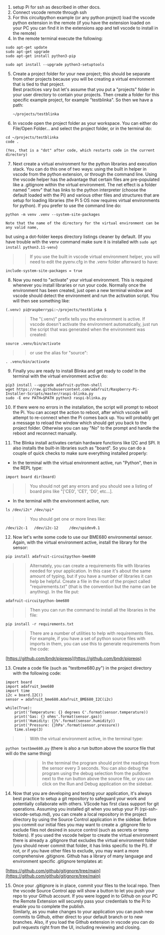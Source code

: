 1. setup Pi for ssh as described in other docs.
2. Connect vscode remote through ssh
3. For this circuitpython example (or any python project) load the vscode python extension in the remote (if you have the extension loaded on your PC you can find it in the extensions app and tell vscode to install in the remote)
4. In the remote terminal execute the following:
```
sudo apt-get update
sudo apt-get upgrade
sudo apt-get install python3-pip

sudo apt install --upgrade python3-setuptools
```

5. Create a project folder for your new project; this should be separate from other projects
because you will be creating a virtual environment that is tied to that project.  
Best practices vary but let's assume that you put a "projects" folder in your user directory
to contain your projects.  Then create a folder for this specific example project, 
for example "testblinka".  So then we have a path:

    `~/projects/testblinka`

6. In vscode open the project folder as your workspace.  You can either do File/Open Folder... and select the 
project folder, or in the terminal do:
```
cd ~/projects/testblinka
code .
```

    (Yes, that is a "dot" after code, which restarts code in the current directory)

7. Next create a virtual environment for the python libraries and execution stack.
You can do this one of two ways: using the built in helper in vscode from the python extension,
or through the command line.  Using the vscode helper has the advantage that certain files
are pre-populated like a .gitignore within the virtual environment.  The net effect is a folder
named ".venv" that has links to the python interpreter (choose the default loaded with the Pi) and 
various other files and structures that are setup for loading libraries (the Pi 5 OS now requires virtual environments for python).
If you prefer to use the command line do:

`python -m venv .venv --system-site-packages`

    Note that the name of the directory for the virtual environment can be any valid name,
but using a dot-folder keeps directory listings cleaner by default.
(If you have trouble with the venv command make sure it is installed with `sudo apt install python3.11-venv`)

>>If you use the built in vscode virtual environment helper, you will need to edit the 
pyenv.cfg in the .venv folder afterward to have:

`include-system-site-packages = true`

8. Now you need to "activate" your virtual environment.  This is required whenever you 
install libraries or run your code.  Normally once the environment has been created, just 
open a new terminal window and vscode should detect the environment and run the activation script.
You will then see something like:

`(.venv) pi@raspberrypi:~/projects/testblinka $`

>>The "(.venv)" prefix tells you the environment is active.  If vscode doesn't activate the environment
automatically, just run the script that was generated when the environment was created:

`source .venv/bin/activate`

>>or use the alias for "source":

`. .venv/bin/activate`

9. Finally you are ready to install Blinka and get ready to code!
In the terminal with the virtual environment active do:

```
pip3 install --upgrade adafruit-python-shell
wget https://raw.githubusercontent.com/adafruit/Raspberry-Pi-Installer-Scripts/master/raspi-blinka.py
sudo -E env PATH=$PATH python3 raspi-blinka.py
```

10. If there were no errors in the installation, the script will prompt to reboot the Pi. You can accept the 
action to reboot, after which vscode will attempt to re-connect when the Pi comes back up.  You will probably 
get a message to reload the window which should get you back to the project folder.  Otherwise you can say "No" 
to the prompt and handle the reboot and reconnect manually.

11.  The Blinka install activates certain hardware functions like I2C and SPI.  It also installs the built-in 
libraries such as "board".  So you can do a couple of quick checks to make sure everything installed properly:
* In the terminal with the virtual environment active, run "Python", then in the REPL type:

`import board
dir(board)`

>>You should not get any errors and you should see a listing of board pins like "['CE0', 'CE1', 'D0', etc...].
* In the terminal with the environment active, run:

`ls /dev/i2c* /dev/spi*`

>>You should get one or more lines like:

`/dev/i2c-1   /dev/i2c-12     /dev/spidev0.1`

12. Now let's write some code to use our BME680 environmental sensor.  Again, with the virtual environment active, 
install the library for the sensor:

`pip install adafruit-circuitpython-bme680`

>>Alternately, you can create a requirements file with libraries needed for your application.  In this case it's about 
the same amount of typing, but if you have a number of libraries it can help be helpful.  Create a file in the 
root of the project called "requirements.txt" (that is the convention but the name can be anything).  In the file put:

`adafruit-circuitpython-bme680`

>>Then you can run the command to install all the libraries in the file:

`pip install -r requirements.txt`

>>There are a number of utilities to help with requirements files. For example, if you have a set of 
python source files with imports in them, you can use this to generate requirements from the code:

[https://github.com/bndr/pipreqs](https://github.com/bndr/pipreqs)

13. Create a code file (such as "testbme680.py") in the project directory with the following code:

```
import board
import adafruit_bme680
import time
i2c = board.I2C()
sensor = adafruit_bme680.Adafruit_BME680_I2C(i2c)

while(True):
    print('Temperature: {} degrees C'.format(sensor.temperature))
    print('Gas: {} ohms'.format(sensor.gas))
    print('Humidity: {}%'.format(sensor.humidity))
    print('Pressure: {}hPa'.format(sensor.pressure))
    time.sleep(3)
```
>>With the virtual environment active, in the terminal type:

`python testbme680.py`  (there is also a run button above the source file that will do the same thing)

>>>In the terminal the program should print the readings from the sensor every 3 seconds.  You can also debug the 
program using the debug selection from the pulldown next to the run button above the source file, or you can click 
on the Run and Debug application on the sidebar.

14.  Now that you are developing and testing your application, it's always best practice to setup a git repository 
to safeguard your work and potentially collaborate with others.  VScode has first class support for git operations. 
Assuming you installed git when you setup your Pi (rpi-ssh-vscode-setup.md), you can create a local repository in 
the project directory by using the Source Control application in the sidebar.  Before you commit our initial files 
you may want to create a .gitignore file to exclude files not desired in source control (such as secrets or temp folders). 
If you used the vscode helper to create the virtual environment there is already a .gitignore that excludes the 
virtual environment folder (you should never commit that folder, it has links specific to the Pi).  If not, or if 
you have other files to exclude, you may want a more comprehensive .gitignore.  Github has a library of many 
language and environment specific .gitignore templates at:

[https://github.com/github/gitignore/tree/main](https://github.com/github/gitignore/tree/main)

15.  Once your .gitignore is in place, commit your files to the local repo.  Then the vscode Source Control app will 
show a button to let you push your repo to your Github account.  If you were logged in to Github on your PC 
the Remote Extension will securely pass your credentials to the Pi to enable you to complete the publish.  
Similarly, as you make changes to your application you can push new commits to Github, either direct to your 
default branch or to new branches.  Also, if you load the Github extension in vscode you can do pull requests 
right from the UI, including reviewing and closing.


